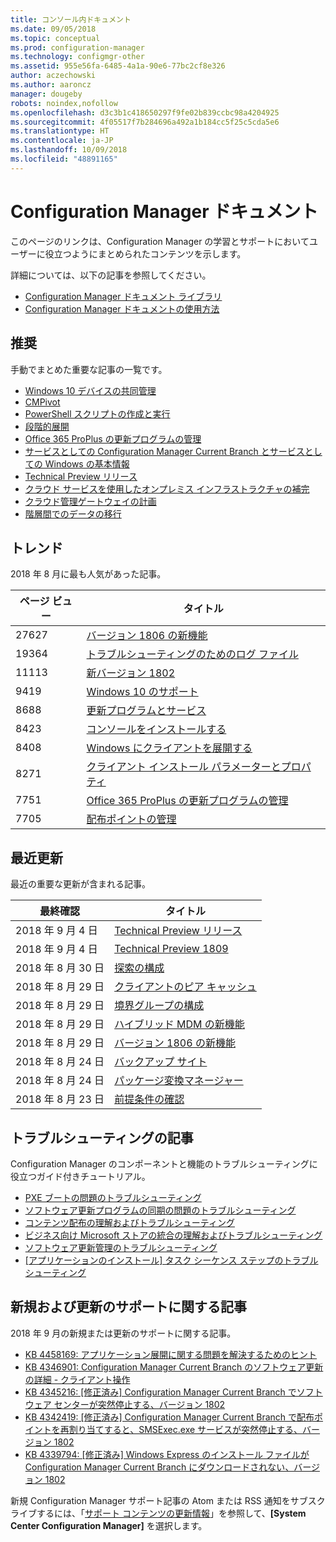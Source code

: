 ```yaml
---
title: コンソール内ドキュメント
ms.date: 09/05/2018
ms.topic: conceptual
ms.prod: configuration-manager
ms.technology: configmgr-other
ms.assetid: 955e56fa-6485-4a1a-90e6-77bc2cf8e326
author: aczechowski
ms.author: aaroncz
manager: dougeby
robots: noindex,nofollow
ms.openlocfilehash: d3c3b1c418650297f9fe02b839ccbc98a4204925
ms.sourcegitcommit: 4f05517f7b284696a492a1b184cc5f25c5cda5e6
ms.translationtype: HT
ms.contentlocale: ja-JP
ms.lasthandoff: 10/09/2018
ms.locfileid: "48891165"
---
```

<!-- 
feature 1357546
This page displays in-console, under the Community workspace, Documentation node. 
-->


# <a name="configuration-manager-documentation"></a>Configuration Manager ドキュメント
このページのリンクは、Configuration Manager の学習とサポートにおいてユーザーに役立つようにまとめられたコンテンツを示します。 

詳細については、以下の記事を参照してください。
- [Configuration Manager ドキュメント ライブラリ](https://docs.microsoft.com/sccm)  
- [Configuration Manager ドキュメントの使用方法](https://docs.microsoft.com/sccm/core/understand/use-docs)



## <a name="recommended"></a>推奨 
手動でまとめた重要な記事の一覧です。

- [Windows 10 デバイスの共同管理](https://docs.microsoft.com/sccm/core/clients/manage/co-management-overview)  
- [CMPivot](https://docs.microsoft.com/sccm/core/servers/manage/cmpivot)  
- [PowerShell スクリプトの作成と実行](https://docs.microsoft.com/sccm/apps/deploy-use/create-deploy-scripts)  
- [段階的展開](https://docs.microsoft.com/sccm/osd/deploy-use/create-phased-deployment-for-task-sequence)  
- [Office 365 ProPlus の更新プログラムの管理](https://docs.microsoft.com/sccm/sum/deploy-use/manage-office-365-proplus-updates)  
- [サービスとしての Configuration Manager Current Branch とサービスとしての Windows の基本情報](https://docs.microsoft.com/sccm/core/understand/configuration-manager-and-windows-as-service)
- [Technical Preview リリース](https://docs.microsoft.com/sccm/core/get-started/technical-preview)
- [クラウド サービスを使用したオンプレミス インフラストラクチャの補完](https://docs.microsoft.com/sccm/core/understand/use-cloud-services)
- [クラウド管理ゲートウェイの計画](https://docs.microsoft.com/sccm/core/clients/manage/plan-cloud-management-gateway)
- [階層間でのデータの移行](https://docs.microsoft.com/sccm/core/migration/migrate-data-between-hierarchies)



## <a name="trending"></a>トレンド
2018 年 8 月に最も人気があった記事。

| ページ ビュー | タイトル | 
| ----- | ----- | 
| 27627 | [バージョン 1806 の新機能](https://docs.microsoft.com/sccm/core/plan-design/changes/whats-new-in-version-1806) |
| 19364 | [トラブルシューティングのためのログ ファイル](https://docs.microsoft.com/sccm/core/plan-design/hierarchy/log-files) |
| 11113 | [新バージョン 1802](https://docs.microsoft.com/sccm/core/plan-design/changes/whats-new-in-version-1802) |
| 9419 | [Windows 10 のサポート](https://docs.microsoft.com/sccm/core/plan-design/configs/support-for-windows-10) |
| 8688 | [更新プログラムとサービス](https://docs.microsoft.com/sccm/core/servers/manage/updates) |
| 8423 | [コンソールをインストールする](https://docs.microsoft.com/sccm/core/servers/deploy/install/install-consoles) |
| 8408 | [Windows にクライアントを展開する](https://docs.microsoft.com/sccm/core/clients/deploy/deploy-clients-to-windows-computers) |
| 8271 | [クライアント インストール パラメーターとプロパティ](https://docs.microsoft.com/sccm/core/clients/deploy/about-client-installation-properties) |
| 7751 | [Office 365 ProPlus の更新プログラムの管理](https://docs.microsoft.com/sccm/sum/deploy-use/manage-office-365-proplus-updates) |
| 7705 | [配布ポイントの管理](https://docs.microsoft.com/sccm/core/servers/deploy/configure/install-and-configure-distribution-points) |



## <a name="recently-updated"></a>最近更新
最近の重要な更新が含まれる記事。

| 最終確認 | タイトル | 
|-----|-----|
| 2018 年 9 月 4 日 | [Technical Preview リリース](https://docs.microsoft.com/sccm/core/get-started/technical-preview) |
| 2018 年 9 月 4 日 | [Technical Preview 1809](https://docs.microsoft.com/sccm/core/get-started/capabilities-in-technical-preview-1809) |
| 2018 年 8 月 30 日 | [探索の構成](https://docs.microsoft.com/sccm/core/servers/deploy/configure/configure-discovery-methods) |
| 2018 年 8 月 29 日 | [クライアントのピア キャッシュ](https://docs.microsoft.com/sccm/core/plan-design/hierarchy/client-peer-cache) |
| 2018 年 8 月 29 日 | [境界グループの構成](https://docs.microsoft.com/sccm/core/servers/deploy/configure/boundary-groups) |
| 2018 年 8 月 29 日 | [ハイブリッド MDM の新機能](https://docs.microsoft.com/sccm/mdm/understand/whats-new-in-hybrid-mobile-device-management) |
| 2018 年 8 月 29 日 | [バージョン 1806 の新機能](https://docs.microsoft.com/sccm/core/plan-design/changes/whats-new-in-version-1806) |
| 2018 年 8 月 24 日 | [バックアップ サイト](https://docs.microsoft.com/sccm/core/servers/manage/backup-and-recovery) |
| 2018 年 8 月 24 日 | [パッケージ変換マネージャー](https://docs.microsoft.com/sccm/apps/pcm/package-conversion-manager) |
| 2018 年 8 月 23 日 | [前提条件の確認](https://docs.microsoft.com/sccm/core/servers/deploy/install/list-of-prerequisite-checks) |



## <a name="troubleshooting-articles"></a>トラブルシューティングの記事
Configuration Manager のコンポーネントと機能のトラブルシューティングに役立つガイド付きチュートリアル。

- [PXE ブートの問題のトラブルシューティング](https://support.microsoft.com/help/10082)
- [ソフトウェア更新プログラムの同期の問題のトラブルシューティング](https://support.microsoft.com/help/10059)
- [コンテンツ配布の理解およびトラブルシューティング](https://support.microsoft.com/help/4000401)
- [ビジネス向け Microsoft ストアの統合の理解およびトラブルシューティング](https://support.microsoft.com/help/4010214)
- [ソフトウェア更新管理のトラブルシューティング](https://support.microsoft.com/help/10680)
- [[アプリケーションのインストール] タスク シーケンス ステップのトラブルシューティング](https://support.microsoft.com/help/18408/)



## <a name="new-and-updated-support-articles"></a>新規および更新のサポートに関する記事
2018 年 9 月の新規または更新のサポートに関する記事。

- [KB 4458169: アプリケーション展開に関する問題を解決するためのヒント](https://support.microsoft.com/help/4458169)  
- [KB 4346901: Configuration Manager Current Branch のソフトウェア更新の詳細 - クライアント操作](https://support.microsoft.com/help/4346901)  
- [KB 4345216: [修正済み] Configuration Manager Current Branch でソフトウェア センターが突然停止する、バージョン 1802](https://support.microsoft.com/help/4345216)  
- [KB 4342419: [修正済み] Configuration Manager Current Branch で配布ポイントを再割り当てすると、SMSExec.exe サービスが突然停止する、バージョン 1802](https://support.microsoft.com/help/4342419)  
- [KB 4339794: [修正済み] Windows Express のインストール ファイルが Configuration Manager Current Branch にダウンロードされない、バージョン 1802](https://support.microsoft.com/help/4339794)  


新規 Configuration Manager サポート記事の Atom または RSS 通知をサブスクライブするには、「[サポート コンテンツの更新情報](https://support.microsoft.com/help/4089498/)」を参照して、**[System Center Configuration Manager]** を選択します。  
